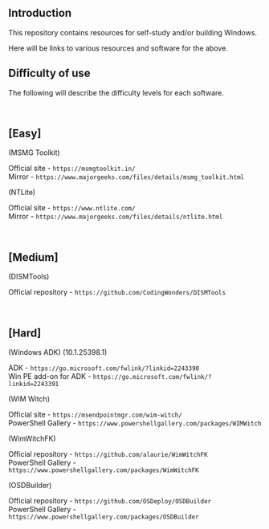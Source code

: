 <h2>Introduction</h2>

This repository contains resources for self-study and/or building Windows.

Here will be links to various resources and software for the above.

<h2>Difficulty of use</h2>

The following will describe the difficulty levels for each software.

<br>

<h2>[Easy]</h2>

(MSMG Toolkit)

Official site - ``` https://msmgtoolkit.in/ ``` <br>
Mirror - ``` https://www.majorgeeks.com/files/details/msmg_toolkit.html ```

(NTLite)

Official site - ``` https://www.ntlite.com/ ``` <br>
Mirror - ``` https://www.majorgeeks.com/files/details/ntlite.html ```

<br>

<h2>[Medium]</h2>

(DISMTools)

Official repository - ``` https://github.com/CodingWonders/DISMTools ```

<br>

<h2>[Hard]</h2>

(Windows ADK) (10.1.25398.1)

ADK - ``` https://go.microsoft.com/fwlink/?linkid=2243390 ``` <br>
Win PE add-on for ADK - ``` https://go.microsoft.com/fwlink/?linkid=2243391 ```


(WIM Witch)

Official site - ``` https://msendpointmgr.com/wim-witch/ ``` <br>
PowerShell Gallery - ``` https://www.powershellgallery.com/packages/WIMWitch ```

(WimWitchFK)

Official repository - ``` https://github.com/alaurie/WimWitchFK ``` <br>
PowerShell Gallery - ``` https://www.powershellgallery.com/packages/WimWitchFK ```

(OSDBuilder)

Official repository - ``` https://github.com/OSDeploy/OSDBuilder ``` <br>
PowerShell Gallery - ``` https://www.powershellgallery.com/packages/OSDBuilder ```
